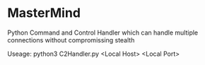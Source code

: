 # MasterMind
Python Command and Control Handler which can handle multiple connections without compromissing stealth

Useage: python3 C2Handler.py \<Local Host\> \<Local Port\>


